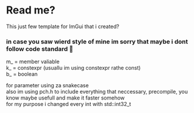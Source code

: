 ﻿# Read me?

This just few template for ImGui that i created? 

### in case you saw wierd style of mine im sorry that maybe i dont follow code standard 🙏
m_ = member valiable <br>
k_ = constexpr (usuallu im using constexpr rathe const) <br>
b_ = boolean <br>

for parameter using za snakecase <br>
also im using pch.h to include everything that neccessary, precompile, you know maybe usefull and make it faster somehow <br>
for my purpose i changed every int with std::int32_t <br>